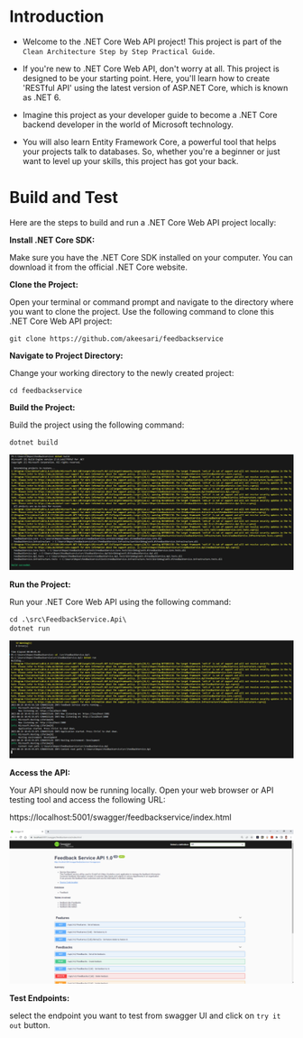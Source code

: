 # Introduction 

- Welcome to the .NET Core Web API project! This project is part of the `Clean Architecture Step by Step Practical Guide`.

- If you're new to .NET Core Web API, don't worry at all. This project is designed to be your starting point. Here, you'll learn how to create 'RESTful API' using the latest version of ASP.NET Core, which is known as .NET 6.

- Imagine this project as your developer guide to become a .NET Core backend developer in the world of Microsoft technology. 

- You will also learn Entity Framework Core, a powerful tool that helps your projects talk to databases. So, whether you're a beginner or just want to level up your skills, this project has got your back. 

# Build and Test

Here are the steps to build and run a .NET Core Web API project locally:

**Install .NET Core SDK:**

Make sure you have the .NET Core SDK installed on your computer. You can download it from the official .NET Core website.

**Clone the Project:**

Open your terminal or command prompt and navigate to the directory where you want to clone the project. Use the following command to clone this .NET Core Web API project:

```
git clone https://github.com/akeesari/feedbackservice
```

**Navigate to Project Directory:**

Change your working directory to the newly created project:

```
cd feedbackservice
```

**Build the Project:**

Build the project using the following command:
```
dotnet build
```

![Alt text](image-1.png)

**Run the Project:**

Run your .NET Core Web API using the following command:

```
cd .\src\FeedbackService.Api\
dotnet run
```
![Alt text](image-2.png)

**Access the API:**

Your API should now be running locally. Open your web browser or API testing tool and access the following URL:

https://localhost:5001/swagger/feedbackservice/index.html


![Alt text](image.png)

**Test Endpoints:**

select the endpoint you want to test from swagger UI and click on `try it out` button.
